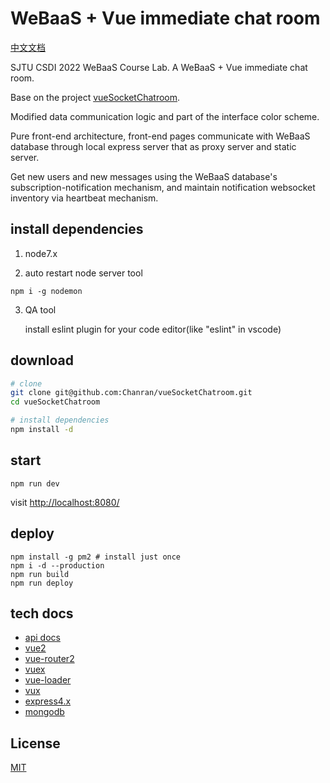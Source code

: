 # WeBaaS + Vue immediate chat room

[中文文档](./docs/README_zh_cn.md)

SJTU CSDI 2022 WeBaaS Course Lab. A WeBaaS + Vue immediate chat room.

Base on the project [vueSocketChatroom](https://github.com/Chanran/vueSocketChatroom).

Modified data communication logic and part of the interface color scheme.

Pure front-end architecture, front-end pages communicate with WeBaaS database through local express server that as proxy server and static server.

Get new users and new messages using the WeBaaS database's subscription-notification mechanism, and maintain notification websocket inventory via heartbeat mechanism.

## install dependencies

1. node7.x

2. auto restart node server tool

```
npm i -g nodemon
```

3. QA tool

    install eslint plugin for your code editor(like "eslint" in vscode)

## download

``` bash
# clone
git clone git@github.com:Chanran/vueSocketChatroom.git
cd vueSocketChatroom

# install dependencies
npm install -d
```

## start

```
npm run dev
```

visit [http://localhost:8080/](http://localhost:8080/)

## deploy

```
npm install -g pm2 # install just once
npm i -d --production
npm run build
npm run deploy
```

## tech docs

- [api docs](https://www.showdoc.cc/1629169?page_id=14974136)
- [vue2](https://vuejs.org/)
- [vue-router2](https://router.vuejs.org/en/)
- [vuex](https://vuex.vuejs.org/en/)
- [vue-loader](https://vue-loader.vuejs.org/en/)
- [vux](https://vux.li/#/)
- [express4.x](https://expressjs.com/)
- [mongodb](https://docs.mongodb.com/)

## License

[MIT](./LICENSE)
